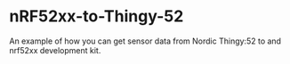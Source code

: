 # nRF52xx-to-Thingy-52
An example of how you can get sensor data from Nordic Thingy:52 to and nrf52xx development kit.
